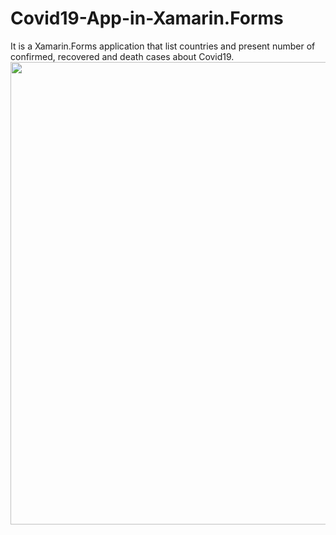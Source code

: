 # Covid19-App-in-Xamarin.Forms
It is a Xamarin.Forms application that list countries and present number of confirmed, recovered and death cases about Covid19.
<img src="/Screenshots/2.jpg" with="360" height="740">
